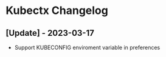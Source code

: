 # Kubectx Changelog

 ## [Update] - 2023-03-17

 - Support KUBECONFIG enviroment variable in preferences

